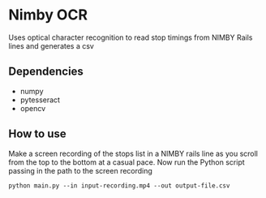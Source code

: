 # Nimby OCR

Uses optical character recognition to read stop timings from NIMBY Rails lines and generates a csv

## Dependencies
* numpy
* pytesseract
* opencv

## How to use
Make a screen recording of the stops list in a NIMBY rails line as you scroll from the top to the bottom at a casual pace.
Now run the Python script passing in the path to the screen recording

```python main.py --in input-recording.mp4 --out output-file.csv```
